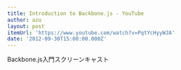 ```yaml
---
title: Introduction to Backbone.js - YouTube
author: azu
layout: post
itemUrl: 'https://www.youtube.com/watch?v=PqtYcHyyWJA'
date: '2012-09-30T15:00:00.000Z'
---
```

Backbone.js入門スクリーンキャスト
